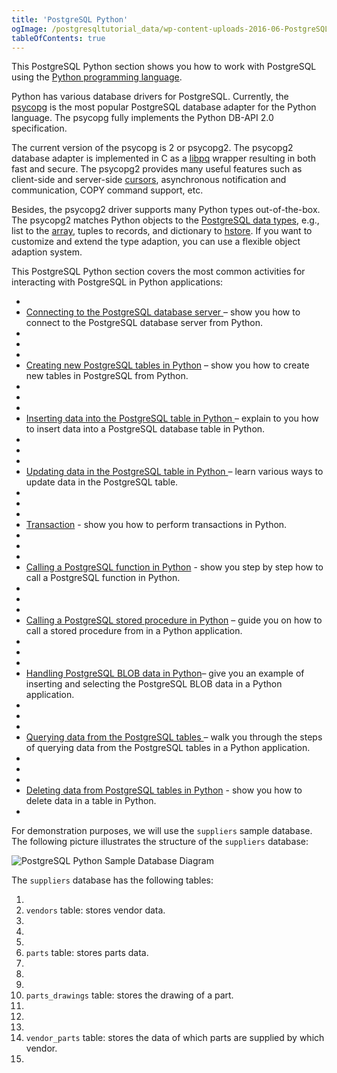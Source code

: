 ```yaml
---
title: 'PostgreSQL Python'
ogImage: /postgresqltutorial_data/wp-content-uploads-2016-06-PostgreSQL-Python-Sample-Database-Diagram.png
tableOfContents: true
---
```



This PostgreSQL Python section shows you how to work with PostgreSQL using the [Python programming language](https://www.pythontutorial.net/).





Python has various database drivers for PostgreSQL. Currently, the [psycopg](http://initd.org/psycopg/) is the most popular PostgreSQL database adapter for the Python language. The psycopg fully implements the Python DB-API 2.0 specification.





The current version of the psycopg is 2 or psycopg2. The psycopg2 database adapter is implemented in C as a [libpq](https://www.postgresql.org/docs/9.0/static/libpq.html) wrapper resulting in both fast and secure. The psycopg2 provides many useful features such as client-side and server-side [cursors](https://www.postgresqltutorial.com/postgresql-plpgsql/plpgsql-cursor/), asynchronous notification and communication, COPY command support, etc.





Besides, the psycopg2 driver supports many Python types out-of-the-box. The psycopg2 matches Python objects to the [PostgreSQL data types](/docs/postgresql/postgresql-data-types/), e.g., list to the [array](https://www.postgresqltutorial.com/postgresql-tutorial/postgresql-array/), tuples to records, and dictionary to [hstore](https://www.postgresqltutorial.com/postgresql-tutorial/postgresql-hstore). If you want to customize and extend the type adaption, you can use a flexible object adaption system.





This PostgreSQL Python section covers the most common activities for interacting with PostgreSQL in Python applications:





- 
- [Connecting to the PostgreSQL database server ](https://www.postgresqltutorial.com/postgresql-python/connect/)– show you how to connect to the PostgreSQL database server from Python.
- 
-
- 
- [Creating new PostgreSQL tables in Python](https://www.postgresqltutorial.com/postgresql-python/create-tables/) – show you how to create new tables in PostgreSQL from Python.
- 
-
- 
- [Inserting data into the PostgreSQL table in Python ](https://www.postgresqltutorial.com/postgresql-python/insert/)– explain to you how to insert data into a PostgreSQL database table in Python.
- 
-
- 
- [Updating data in the PostgreSQL table in Python ](https://www.postgresqltutorial.com/postgresql-python/update/)– learn various ways to update data in the PostgreSQL table.
- 
-
- 
- [Transaction](https://www.postgresqltutorial.com/postgresql-python/transaction/) - show you how to perform transactions in Python.
- 
-
- 
- [Calling a PostgreSQL function in Python](https://www.postgresqltutorial.com/postgresql-python/postgresql-python-call-postgresql-functions/) - show you step by step how to call a PostgreSQL function in Python.
- 
-
- 
- [Calling a PostgreSQL stored procedure in Python](https://www.postgresqltutorial.com/postgresql-python/call-stored-procedures/) – guide you on how to call a stored procedure from in a Python application.
- 
-
- 
- [Handling PostgreSQL BLOB data in Python](https://www.postgresqltutorial.com/postgresql-python/blob/)– give you an example of inserting and selecting the PostgreSQL BLOB data in a Python application.
- 
-
- 
- [Querying data from the PostgreSQL tables ](https://www.postgresqltutorial.com/postgresql-python/query/)– walk you through the steps of querying data from the PostgreSQL tables in a Python application.
- 
-
- 
- [Deleting data from PostgreSQL tables in Python](https://www.postgresqltutorial.com/postgresql-python/delete/) - show you how to delete data in a table in Python.
- 





For demonstration purposes, we will use the `suppliers` sample database. The following picture illustrates the structure of the `suppliers` database:





![PostgreSQL Python Sample Database Diagram](/postgresqltutorial_data/wp-content-uploads-2016-06-PostgreSQL-Python-Sample-Database-Diagram.png)





The `suppliers` database has the following tables:





1. 
2. `vendors` table: stores vendor data.
3. 
4.
5. 
6. `parts` table: stores parts data.
7. 
8.
9. 
10. `parts_drawings` table: stores the drawing of a part.
11. 
12.
13. 
14. `vendor_parts` table: stores the data of which parts are supplied by which vendor.
15. 


